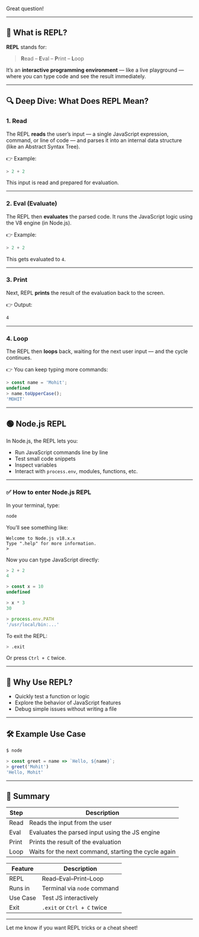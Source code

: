 Great question!

---

## 🧠 What is REPL?

**REPL** stands for:

> **R**ead – **E**val – **P**rint – **L**oop

It’s an **interactive programming environment** — like a live playground — where you can type code and see the result immediately.

---

## 🔍 Deep Dive: What Does REPL Mean?

### 1. **Read**

The REPL **reads** the user’s input — a single JavaScript expression, command, or line of code — and parses it into an internal data structure (like an Abstract Syntax Tree).

👉 Example:

```js
> 2 + 2
```

This input is read and prepared for evaluation.

---

### 2. **Eval (Evaluate)**

The REPL then **evaluates** the parsed code. It runs the JavaScript logic using the V8 engine (in Node.js).

👉 Example:

```js
> 2 + 2
```

This gets evaluated to `4`.

---

### 3. **Print**

Next, REPL **prints** the result of the evaluation back to the screen.

👉 Output:

```bash
4
```

---

### 4. **Loop**

The REPL then **loops** back, waiting for the next user input — and the cycle continues.

👉 You can keep typing more commands:

```js
> const name = 'Mohit';
undefined
> name.toUpperCase();
'MOHIT'
```

---

## 🟢 Node.js REPL

In Node.js, the REPL lets you:

* Run JavaScript commands line by line
* Test small code snippets
* Inspect variables
* Interact with `process.env`, modules, functions, etc.

---

### ✅ How to enter Node.js REPL

In your terminal, type:

```bash
node
```

You’ll see something like:

```
Welcome to Node.js v18.x.x
Type ".help" for more information.
>
```

Now you can type JavaScript directly:

```js
> 2 + 2
4

> const x = 10
undefined

> x * 3
30

> process.env.PATH
'/usr/local/bin:...'
```

To exit the REPL:

```bash
> .exit
```

Or press `Ctrl + C` twice.

---

## 🧪 Why Use REPL?

* Quickly test a function or logic
* Explore the behavior of JavaScript features
* Debug simple issues without writing a file

---

## 🛠️ Example Use Case

```bash
$ node
```

```js
> const greet = name => `Hello, ${name}`;
> greet('Mohit')
'Hello, Mohit'
```

---

## 📝 Summary

| Step  | Description                                          |
| ----- | ---------------------------------------------------- |
| Read  | Reads the input from the user                        |
| Eval  | Evaluates the parsed input using the JS engine       |
| Print | Prints the result of the evaluation                  |
| Loop  | Waits for the next command, starting the cycle again |

| Feature  | Description                 |
| -------- | --------------------------- |
| REPL     | Read–Eval–Print–Loop        |
| Runs in  | Terminal via `node` command |
| Use Case | Test JS interactively       |
| Exit     | `.exit` or `Ctrl + C` twice |

---

Let me know if you want REPL tricks or a cheat sheet!
